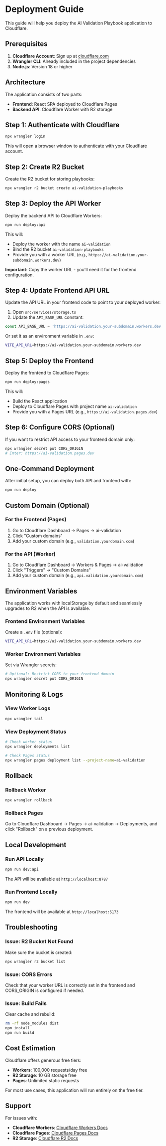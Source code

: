 # Deployment Guide

This guide will help you deploy the AI Validation Playbook application to Cloudflare.

## Prerequisites

1. **Cloudflare Account**: Sign up at [cloudflare.com](https://cloudflare.com)
2. **Wrangler CLI**: Already included in the project dependencies
3. **Node.js**: Version 18 or higher

## Architecture

The application consists of two parts:
- **Frontend**: React SPA deployed to Cloudflare Pages
- **Backend API**: Cloudflare Worker with R2 storage

## Step 1: Authenticate with Cloudflare

```bash
npx wrangler login
```

This will open a browser window to authenticate with your Cloudflare account.

## Step 2: Create R2 Bucket

Create the R2 bucket for storing playbooks:

```bash
npx wrangler r2 bucket create ai-validation-playbooks
```

## Step 3: Deploy the API Worker

Deploy the backend API to Cloudflare Workers:

```bash
npm run deploy:api
```

This will:
- Deploy the worker with the name `ai-validation`
- Bind the R2 bucket `ai-validation-playbooks`
- Provide you with a worker URL (e.g., `https://ai-validation.your-subdomain.workers.dev`)

**Important**: Copy the worker URL - you'll need it for the frontend configuration.

## Step 4: Update Frontend API URL

Update the API URL in your frontend code to point to your deployed worker:

1. Open `src/services/storage.ts`
2. Update the `API_BASE_URL` constant:

```typescript
const API_BASE_URL = 'https://ai-validation.your-subdomain.workers.dev';
```

Or set it as an environment variable in `.env`:

```bash
VITE_API_URL=https://ai-validation.your-subdomain.workers.dev
```

## Step 5: Deploy the Frontend

Deploy the frontend to Cloudflare Pages:

```bash
npm run deploy:pages
```

This will:
- Build the React application
- Deploy to Cloudflare Pages with project name `ai-validation`
- Provide you with a Pages URL (e.g., `https://ai-validation.pages.dev`)

## Step 6: Configure CORS (Optional)

If you want to restrict API access to your frontend domain only:

```bash
npx wrangler secret put CORS_ORIGIN
# Enter: https://ai-validation.pages.dev
```

## One-Command Deployment

After initial setup, you can deploy both API and frontend with:

```bash
npm run deploy
```

## Custom Domain (Optional)

### For the Frontend (Pages)

1. Go to Cloudflare Dashboard → Pages → ai-validation
2. Click "Custom domains"
3. Add your custom domain (e.g., `validation.yourdomain.com`)

### For the API (Worker)

1. Go to Cloudflare Dashboard → Workers & Pages → ai-validation
2. Click "Triggers" → "Custom Domains"
3. Add your custom domain (e.g., `api.validation.yourdomain.com`)

## Environment Variables

The application works with localStorage by default and seamlessly upgrades to R2 when the API is available.

### Frontend Environment Variables

Create a `.env` file (optional):

```bash
VITE_API_URL=https://ai-validation.your-subdomain.workers.dev
```

### Worker Environment Variables

Set via Wrangler secrets:

```bash
# Optional: Restrict CORS to your frontend domain
npx wrangler secret put CORS_ORIGIN
```

## Monitoring & Logs

### View Worker Logs

```bash
npx wrangler tail
```

### View Deployment Status

```bash
# Check worker status
npx wrangler deployments list

# Check Pages status
npx wrangler pages deployment list --project-name=ai-validation
```

## Rollback

### Rollback Worker

```bash
npx wrangler rollback
```

### Rollback Pages

Go to Cloudflare Dashboard → Pages → ai-validation → Deployments, and click "Rollback" on a previous deployment.

## Local Development

### Run API Locally

```bash
npm run dev:api
```

The API will be available at `http://localhost:8787`

### Run Frontend Locally

```bash
npm run dev
```

The frontend will be available at `http://localhost:5173`

## Troubleshooting

### Issue: R2 Bucket Not Found

Make sure the bucket is created:
```bash
npx wrangler r2 bucket list
```

### Issue: CORS Errors

Check that your worker URL is correctly set in the frontend and CORS_ORIGIN is configured if needed.

### Issue: Build Fails

Clear cache and rebuild:
```bash
rm -rf node_modules dist
npm install
npm run build
```

## Cost Estimation

Cloudflare offers generous free tiers:

- **Workers**: 100,000 requests/day free
- **R2 Storage**: 10 GB storage free
- **Pages**: Unlimited static requests

For most use cases, this application will run entirely on the free tier.

## Support

For issues with:
- **Cloudflare Workers**: [Cloudflare Workers Docs](https://developers.cloudflare.com/workers/)
- **Cloudflare Pages**: [Cloudflare Pages Docs](https://developers.cloudflare.com/pages/)
- **R2 Storage**: [Cloudflare R2 Docs](https://developers.cloudflare.com/r2/)

